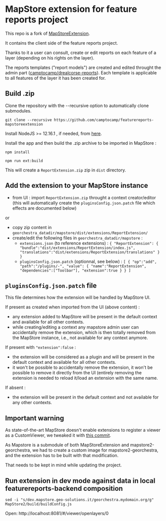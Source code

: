 # MapStore extension for feature reports project
 
This repo is a fork of [MapStoreExtension](https://github.com/geosolutions-it/MapStoreExtension).

It contains the client side of the feature reports project.

Thanks to it a user can consult, create or edit reports on each feature of a layer (depending on his rights on the layer).

The reports templates ("report models") are created and edited throught the admin part ([camptocamp/drealcorse-reports](https://github.com/camptocamp/drealcorse-reports)). Each template is applicable to all features of the layer it has been created for.



## Build .zip

Clone the repository with the --recursive option to automatically clone submodules.

`git clone --recursive https://github.com/camptocamp/featurereports-mapstoreextension`

Install NodeJS >= 12.16.1 , if needed, from [here](https://nodejs.org/en/download/releases/).


Install the app and then build the .zip archive to be imported in MapStore :

`npm install`

`npm run ext:build`
 
 This will create a `ReportExtension.zip` zip in `dist` directory.
 
## Add the extension to your MapStore instance 
 
 - from UI : import `ReportExtension.zip` throught a context creator/editor (this will automatically create the `pluginsConfig.json.patch` file which effects are documented below)
   
 or 
 - copy zip content in `georchestra_datadir/mapstore/dist/extensions/ReportExtension/`
 - create/edit the following files in `georchestra_datadir/mapstore` :
      - `extensions.json` (to reference extensions) : 
        `{
          "ReportExtension": {
            "bundle":"dist/extensions/ReportExtension/index.js",
            "translations":"dist/extensions/ReportExtension/translations"
          }
        }`
      - `pluginsConfig.json.patch` (optionnal, see below) :
        `[
           {
             "op":"add",
             "path":"/plugins/-",
             "value": {
               "name":"ReportExtension",
               "dependencies":["Toolbar"],
               "extension":true
             }
           }
         ]`

## `pluginsConfig.json.patch` file 

This file determines how the extension will be handled by MapStore UI.

If present as created when imported from the UI (above content) :
- any extension added to MapStore will be present in the default context and available for all other contexts.
- while creating/editing a context any mapstore admin user can accidentally remove the extension, which is then totally removed from the MapStore instance, i.e., not available for any context anymore.

If present with `"extension":false` :
- the extension will be considered as a plugin and will be present in the default context and available for all other contexts.
- it won't be possible to accidentally remove the extension, it won't be possible to remove it directly from the UI (entirely removing the extension is needed to reload it/load an extension with the same name.

If absent :
- the extension will be present in the default context and not available for any other contexts.

## Important warning

As state-of-the-art MapStore doesn't enable extensions to register a viewer as a CustomViewer, we tweaked it with [this commit](https://github.com/camptocamp/MapStore2/commit/fcdea4f0eab87942a70a17b8eb8933d2a04584d1).

As Mapstore is a submodule of both MapStoreExtension and mapstore2-georchestra, we had to create a custom image for mapstore2-georchestra, and the extension has to be built with that modification.

That needs to be kept in mind while updating the project.


## Run extension in dev mode against data in local featurereports-backend composition

```
sed -i "s/dev.mapstore.geo-solutions.it/georchestra.mydomain.org/g" MapStore2/build/buildConfig.js
```

Open: http://localhost:8081/#/viewer/openlayers/0

